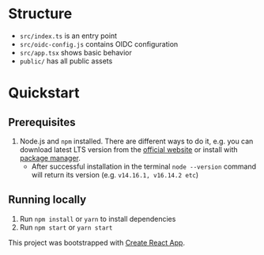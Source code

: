 # Structure

- `src/index.ts` is an entry point
- `src/oidc-config.js` contains OIDC configuration
- `src/app.tsx` shows basic behavior
- `public/` has all public assets
# Quickstart

## Prerequisites

1. Node.js and `npm` installed. There are different ways to do it, e.g. you can download latest LTS version from the [official website](https://nodejs.org/en/download/]) or install with [package manager](https://nodejs.org/en/download/package-manager/).
    - After successful installation in the terminal `node --version` command will return its version (e.g. `v14.16.1, v16.14.2 etc`)

## Running locally

1. Run `npm install` or `yarn` to install dependencies
2. Run `npm start` or `yarn start`


This project was bootstrapped with [Create React App](https://github.com/facebook/create-react-app).
